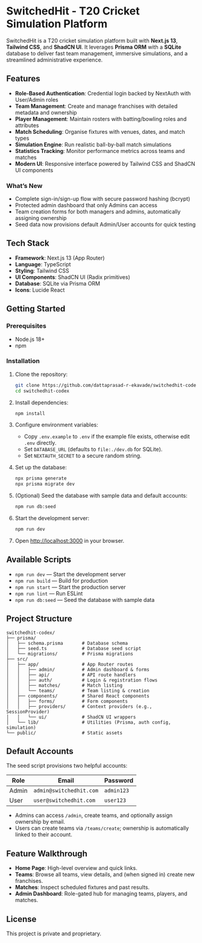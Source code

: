 # SwitchedHit - T20 Cricket Simulation Platform

SwitchedHit is a T20 cricket simulation platform built with **Next.js 13**, **Tailwind CSS**, and **ShadCN UI**. It leverages **Prisma ORM** with a **SQLite** database to deliver fast team management, immersive simulations, and a streamlined administrative experience.

## Features

- **Role-Based Authentication**: Credential login backed by NextAuth with User/Admin roles
- **Team Management**: Create and manage franchises with detailed metadata and ownership
- **Player Management**: Maintain rosters with batting/bowling roles and attributes
- **Match Scheduling**: Organise fixtures with venues, dates, and match types
- **Simulation Engine**: Run realistic ball-by-ball match simulations
- **Statistics Tracking**: Monitor performance metrics across teams and matches
- **Modern UI**: Responsive interface powered by Tailwind CSS and ShadCN UI components

### What’s New

- Complete sign-in/sign-up flow with secure password hashing (bcrypt)
- Protected admin dashboard that only Admins can access
- Team creation forms for both managers and admins, automatically assigning ownership
- Seed data now provisions default Admin/User accounts for quick testing

## Tech Stack

- **Framework**: Next.js 13 (App Router)
- **Language**: TypeScript
- **Styling**: Tailwind CSS
- **UI Components**: ShadCN UI (Radix primitives)
- **Database**: SQLite via Prisma ORM
- **Icons**: Lucide React

## Getting Started

### Prerequisites

- Node.js 18+
- npm

### Installation

1. Clone the repository:
   ```bash
   git clone https://github.com/dattaprasad-r-ekavade/switchedhit-codex.git
   cd switchedhit-codex
   ```

2. Install dependencies:
   ```bash
   npm install
   ```

3. Configure environment variables:
   - Copy `.env.example` to `.env` if the example file exists, otherwise edit `.env` directly.
   - Set `DATABASE_URL` (defaults to `file:./dev.db` for SQLite).
   - Set `NEXTAUTH_SECRET` to a secure random string.

4. Set up the database:
   ```bash
   npx prisma generate
   npx prisma migrate dev
   ```

5. (Optional) Seed the database with sample data and default accounts:
   ```bash
   npm run db:seed
   ```

6. Start the development server:
   ```bash
   npm run dev
   ```

7. Open [http://localhost:3000](http://localhost:3000) in your browser.

## Available Scripts

- `npm run dev` — Start the development server
- `npm run build` — Build for production
- `npm run start` — Start the production server
- `npm run lint` — Run ESLint
- `npm run db:seed` — Seed the database with sample data

## Project Structure

```
switchedhit-codex/
├── prisma/
│   ├── schema.prisma       # Database schema
│   ├── seed.ts             # Database seed script
│   └── migrations/         # Prisma migrations
├── src/
│   ├── app/                # App Router routes
│   │   ├── admin/          # Admin dashboard & forms
│   │   ├── api/            # API route handlers
│   │   ├── auth/           # Login & registration flows
│   │   ├── matches/        # Match listing
│   │   └── teams/          # Team listing & creation
│   ├── components/         # Shared React components
│   │   ├── forms/          # Form components
│   │   ├── providers/      # Context providers (e.g., SessionProvider)
│   │   └── ui/             # ShadCN UI wrappers
│   └── lib/                # Utilities (Prisma, auth config, simulation)
└── public/                 # Static assets
```

## Default Accounts

The seed script provisions two helpful accounts:

| Role   | Email                 | Password |
| ------ | --------------------- | -------- |
| Admin  | `admin@switchedhit.com` | `admin123` |
| User   | `user@switchedhit.com`  | `user123`  |

- Admins can access `/admin`, create teams, and optionally assign ownership by email.
- Users can create teams via `/teams/create`; ownership is automatically linked to their account.

## Feature Walkthrough

- **Home Page**: High-level overview and quick links.
- **Teams**: Browse all teams, view details, and (when signed in) create new franchises.
- **Matches**: Inspect scheduled fixtures and past results.
- **Admin Dashboard**: Role-gated hub for managing teams, players, and matches.

## License

This project is private and proprietary.

